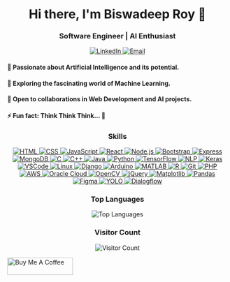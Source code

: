 <h1 align="center">Hi there, I'm Biswadeep Roy 👋</h1>
<h3 align="center">Software Engineer | AI Enthusiast</h3>

<p align="center">
  <a href="https://www.linkedin.com/in/biswadeep-roy-022804219/" target="_blank">
    <img src="https://img.shields.io/badge/LinkedIn-Connect-blue?style=flat&logo=linkedin&labelColor=blue" alt="LinkedIn">
  </a>
  <a href="mailto:biswadeeproy1230@gmail.com" target="_blank">
    <img src="https://img.shields.io/badge/Email-Contact-green?style=flat&logo=gmail&labelColor=green" alt="Email">
  </a>
</p>

<p align="center">
  <h4>👀 Passionate about Artificial Intelligence and its potential.<br> </h4>
  <h4>🌱 Exploring the fascinating world of Machine Learning.<br></h4>
  <h4>💞 Open to collaborations in Web Development and AI projects.<br></h4>
  <h4>⚡ Fun fact: Think Think Think... 🧠</h4>
</p>

<h3 align="center">Skills</h3>

<p align="center">
  <a href="https://developer.mozilla.org/en-US/docs/Web/HTML" title="HTML">
    <img src="https://img.shields.io/badge/HTML-HTML5-E34F26?logo=html5&logoColor=white" alt="HTML">
  </a>
  <a href="https://developer.mozilla.org/en-US/docs/Web/CSS" title="CSS">
    <img src="https://img.shields.io/badge/CSS-CSS3-1572B6?logo=css3&logoColor=white" alt="CSS">
  </a>
  <a href="https://developer.mozilla.org/en-US/docs/Web/JavaScript" title="JavaScript">
    <img src="https://img.shields.io/badge/JavaScript-JS-F7DF1E?logo=javascript&logoColor=black" alt="JavaScript">
  </a>
  <a href="https://reactjs.org/" title="React">
    <img src="https://img.shields.io/badge/React-React-61DAFB?logo=react&logoColor=white" alt="React">
  </a>
  <a href="https://nodejs.org/" title="Node.js">
    <img src="https://img.shields.io/badge/Node.js-Node.js-339933?logo=node.js&logoColor=white" alt="Node.js">
  </a>
  <a href="https://getbootstrap.com/" title="Bootstrap">
    <img src="https://img.shields.io/badge/Bootstrap-Bootstrap-7952B3?logo=bootstrap&logoColor=white" alt="Bootstrap">
  </a>
  <a href="https://expressjs.com/" title="Express">
    <img src="https://img.shields.io/badge/Express-Express-000000?logo=express&logoColor=white" alt="Express">
  </a>
  <a href="https://www.mongodb.com/" title="MongoDB">
    <img src="https://img.shields.io/badge/MongoDB-MongoDB-47A248?logo=mongodb&logoColor=white" alt="MongoDB">
  </a>
  <a href="https://www.learn-c.org/" title="C">
    <img src="https://img.shields.io/badge/C-C-A8B9CC?logo=c&logoColor=white" alt="C">
  </a>
  <a href="http://www.cplusplus.com/" title="C++">
    <img src="https://img.shields.io/badge/C++-C++-00599C?logo=c%2B%2B&logoColor=white" alt="C++">
  </a>
  <a href="https://www.java.com/" title="Java">
    <img src="https://img.shields.io/badge/Java-Java-007396?logo=java&logoColor=white" alt="Java">
  </a>
  <a href="https://www.python.org/" title="Python">
    <img src="https://img.shields.io/badge/Python-Python-3776AB?logo=python&logoColor=white" alt="Python">
  </a>
  <a href="https://www.tensorflow.org/" title="TensorFlow">
    <img src="https://img.shields.io/badge/TensorFlow-TensorFlow-FF6F00?logo=tensorflow&logoColor=white" alt="TensorFlow">
  </a>
  <a href="https://nlp.stanford.edu/" title="Natural Language Processing (NLP)">
    <img src="https://img.shields.io/badge/NLP-NLP-00BFFF?logo=natural-language-processing&logoColor=white" alt="NLP">
  </a>
  <a href="https://keras.io/" title="Keras">
    <img src="https://img.shields.io/badge/Keras-Keras-D00000?logo=keras&logoColor=white" alt="Keras">
  </a>
  <a href="https://code.visualstudio.com/" title="Visual Studio Code (VSCode)">
    <img src="https://img.shields.io/badge/VSCode-VSCode-007ACC?logo=visual-studio-code&logoColor=white" alt="VSCode">
  </a>
  <a href="https://www.linux.org/" title="Linux">
    <img src="https://img.shields.io/badge/Linux-Linux-FCC624?logo=linux&logoColor=black" alt="Linux">
  </a>
  <a href="https://www.djangoproject.com/" title="Django">
    <img src="https://img.shields.io/badge/Django-Django-092E20?logo=django&logoColor=white" alt="Django">
  </a>
  <a href="https://www.arduino.cc/" title="Arduino">
    <img src="https://img.shields.io/badge/Arduino-Arduino-00979D?logo=arduino&logoColor=white" alt="Arduino">
  </a>
  <a href="https://www.mathworks.com/products/matlab.html" title="MATLAB">
    <img src="https://img.shields.io/badge/MATLAB-MATLAB-0076A8?logo=mathworks&logoColor=white" alt="MATLAB">
  </a>
  <a href="https://www.r-project.org/" title="R">
    <img src="https://img.shields.io/badge/R-R-276DC3?logo=r&logoColor=white" alt="R">
  </a>
  <a href="https://git-scm.com/" title="Git">
    <img src="https://img.shields.io/badge/Git-Git-F05032?logo=git&logoColor=white" alt="Git">
  </a>
  <a href="https://www.php.net/" title="PHP">
    <img src="https://img.shields.io/badge/PHP-PHP-777BB4?logo=php&logoColor=white" alt="PHP">
  </a>
  <a href="https://aws.amazon.com/" title="Amazon Web Services (AWS)">
    <img src="https://img.shields.io/badge/AWS-AWS-232F3E?logo=amazon-aws&logoColor=white" alt="AWS">
  </a>
    <a href="https://www.oracle.com/cloud/" title="Oracle Cloud">
    <img src="https://img.shields.io/badge/Oracle%20Cloud-Oracle%20Cloud-F80000?logo=oracle&logoColor=white" alt="Oracle Cloud">
  </a>
  <a href="https://opencv.org/" title="OpenCV">
    <img src="https://img.shields.io/badge/OpenCV-OpenCV-5C3EE8?logo=opencv&logoColor=white" alt="OpenCV">
  </a>
  <a href="https://jquery.com/" title="jQuery">
    <img src="https://img.shields.io/badge/jQuery-jQuery-0769AD?logo=jquery&logoColor=white" alt="jQuery">
  </a>
  <a href="https://matplotlib.org/" title="Matplotlib">
    <img src="https://img.shields.io/badge/Matplotlib-Matplotlib-11557C?logo=matplotlib&logoColor=white" alt="Matplotlib">
  </a>
  <a href="https://pandas.pydata.org/" title="Pandas">
    <img src="https://img.shields.io/badge/Pandas-Pandas-150458?logo=pandas&logoColor=white" alt="Pandas">
  </a>
<a href="https://www.figma.com/" title="Figma">
    <img src="https://img.shields.io/badge/Figma-Figma-F24E1E?logo=figma&logoColor=white" alt="Figma">
</a>
<a href="https://pjreddie.com/darknet/yolo/" title="YOLO">
    <img src="https://img.shields.io/badge/YOLO-YOLO-FFA500?logo=yolo&logoColor=white" alt="YOLO">
</a>
<a href="https://dialogflow.cloud.google.com/" title="Dialogflow">
    <img src="https://img.shields.io/badge/Dialogflow-Dialogflow-FF6E40?logo=dialogflow&logoColor=white" alt="Dialogflow">
</a>



    
</a>


</p>




<h3 align="center">Top Languages</h3>

<p align="center">
  <img src="https://github-readme-stats.vercel.app/api/top-langs/?username=biswadeep-roy&theme=dark&layout=compact" alt="Top Languages">
</p>

<h3 align="center">Visitor Count</h3>

<p align="center">
  <img src="https://komarev.com/ghpvc/?username=biswadeep-roy&color=blueviolet" alt="Visitor Count">
</p>

<a href="https://www.buymeacoffee.com/biswadeeproy" target="_blank">
    <img src="https://cdn.buymeacoffee.com/buttons/v2/default-blue.png" alt="Buy Me A Coffee" style="height: 40px; width: 150px;">
</a>
